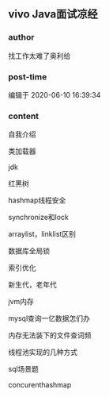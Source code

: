 ## vivo Java面试凉经
### author 
找工作太难了奥利给
### post-time 

编辑于  2020-06-10 16:39:34
### content 
<div class="post-topic-des nc-post-content">
 <p>
  自我介绍
 </p>
 <p>
  类加载器
 </p>
 <p>
  jdk
 </p>
 <p>
  红黑树
 </p>
 <p>
  hashmap线程安全
 </p>
 <p>
  synchronize和lock
 </p>
 <p>
  arraylist，linklist区别
 </p>
 <p>
  数据库全局锁
 </p>
 <p>
  索引优化
 </p>
 <p>
  新生代，老年代
 </p>
 <p>
  jvm内存
 </p>
 <p>
  mysql查询一亿数据怎们办
 </p>
 <p>
  内存无法装下的文件查词频
 </p>
 <p>
  线程池实现的几种方式
 </p>
 <p>
  sql场景题
 </p>
 <p>
  concurenthashmap
 </p>
 <p>
  <br/>
 </p>
</div>
